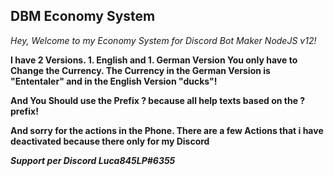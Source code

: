 ## DBM Economy System
*Hey, Welcome to my Economy System for Discord Bot Maker NodeJS v12!*

**I have 2 Versions. 1. English and 1. German Version
You only have to Change the Currency. The Currency in the German Version is "Ententaler" and in the English Version "ducks"!**

**And You Should use the Prefix ? because all help texts based on the ? prefix!**

**And sorry for the actions in the Phone. There are a few Actions that i have deactivated because there only for my Discord**

***Support per Discord Luca845LP#6355***

